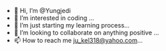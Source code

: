 - 👋 Hi, I’m @Yungjedi
- 👀 I’m interested in coding ...
- 🌱 I’m just starting my learning process...
- 💞️ I’m looking to collaborate on anything positive ...
- 📫 How to reach me ju_kel318@yahoo.com...

<!---
Yungjedi/Yungjedi is a ✨ special ✨ repository because its `README.md` (this file) appears on your GitHub profile.
You can click the Preview link to take a look at your changes.
--->
